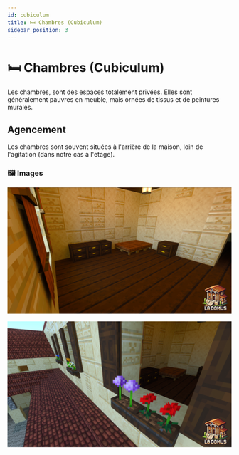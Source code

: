 ```yaml
---
id: cubiculum
title: 🛏️ Chambres (Cubiculum)
sidebar_position: 3
---
```


# 🛏️ Chambres (Cubiculum)

Les chambres, sont des espaces totalement privées. Elles sont généralement pauvres en meuble, mais ornées de tissus et de peintures murales.



## Agencement
Les chambres sont souvent situées à l'arrière de la maison, loin de l'agitation (dans notre cas à l'etage).

### 🖼️ Images 

![5.png](images%2F5.png)

![6.png](images%2F6.png)